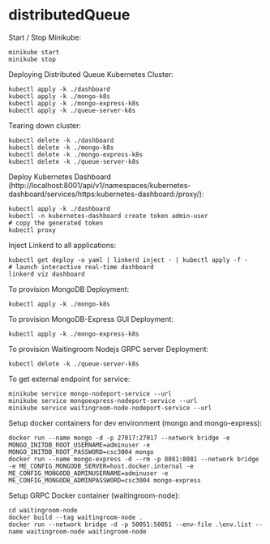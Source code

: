 # distributedQueue

Start / Stop Minikube:

```
minikube start
minikube stop
```

Deploying Distributed Queue Kubernetes Cluster:

```
kubectl apply -k ./dashboard
kubectl apply -k ./mongo-k8s
kubectl apply -k ./mongo-express-k8s
kubectl apply -k ./queue-server-k8s
```

Tearing down cluster:

```
kubectl delete -k ./dashboard
kubectl delete -k ./mongo-k8s
kubectl delete -k ./mongo-express-k8s
kubectl delete -k ./queue-server-k8s
```

Deploy Kubernetes Dashboard (http://localhost:8001/api/v1/namespaces/kubernetes-dashboard/services/https:kubernetes-dashboard:/proxy/):

```
kubectl apply -k ./dashboard
kubectl -n kubernetes-dashboard create token admin-user
# copy the generated token
kubectl proxy
```

Inject Linkerd to all applications:

```
kubectl get deploy -o yaml | linkerd inject - | kubectl apply -f -
# launch interactive real-time dashboard
linkerd viz dashboard
```

To provision MongoDB Deployment:

```
kubectl apply -k ./mongo-k8s
```

To provision MongoDB-Express GUI Deployment:

```
kubectl apply -k ./mongo-express-k8s
```

To provision Waitingroom Nodejs GRPC server Deployment:

```
kubectl delete -k ./queue-server-k8s
```

To get external endpoint for service:

```
minikube service mongo-nodeport-service --url
minikube service mongoexpress-nodeport-service --url
minikube service waitingroom-node-nodeport-service --url
```

Setup docker containers for dev environment (mongo and mongo-express):

```
docker run --name mongo -d -p 27017:27017 --network bridge -e MONGO_INITDB_ROOT_USERNAME=adminuser -e MONGO_INITDB_ROOT_PASSWORD=csc3004 mongo
docker run --name mongo-express -d --rm -p 8081:8081 --network bridge -e ME_CONFIG_MONGODB_SERVER=host.docker.internal -e ME_CONFIG_MONGODB_ADMINUSERNAME=adminuser -e ME_CONFIG_MONGODB_ADMINPASSWORD=csc3004 mongo-express
```

Setup GRPC Docker container (waitingroom-node):

```
cd waitingroom-node
docker build --tag waitingroom-node .
docker run --network bridge -d -p 50051:50051 --env-file .\env.list --name waitingroom-node waitingroom-node
```
